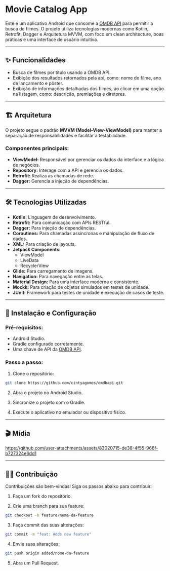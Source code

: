 # **Movie Catalog App**

Este é um aplicativo Android que consome a [OMDB API](https://www.omdbapi.com/) para permitir a
busca de filmes. O projeto utiliza tecnologias modernas como Kotlin, Retrofit, Dagger e Arquitetura
MVVM, com foco em clean architecture, boas práticas e uma interface de usuário intuitiva.

---

## ✨ **Funcionalidades**

- Busca de filmes por título usando a OMDB API.
- Exibição dos resultados retornados pela api, como: nome do filme, ano de lançamento e pôster.
- Exibição de informações detalhadas dos filmes, ao clicar em uma opção na listagem, como:
  descrição, premiações e diretores.

---

## 🏗️ **Arquitetura**

O projeto segue o padrão **MVVM (Model-View-ViewModel)** para manter a separação de
responsabilidades e facilitar a testabilidade.

### Componentes principais:

- **ViewModel:** Responsável por gerenciar os dados da interface e a lógica de negócios.
- **Repository:** Interage com a API e gerencia os dados.
- **Retrofit:** Realiza as chamadas de rede.
- **Dagger:** Gerencia a injeção de dependências.

---

## 🛠️ **Tecnologias Utilizadas**

- **Kotlin:** Linguagem de desenvolvimento.
- **Retrofit:** Para comunicação com APIs RESTful.
- **Dagger:** Para injeção de dependências.
- **Coroutines:** Para chamadas assíncronas e manipulação de fluxo de dados.
- **XML:** Para criação de layouts.
- **Jetpack Components:**
    - ViewModel
    - LiveData
    - RecyclerView
- **Glide:** Para carregamento de imagens.
- **Navigation:** Para navegação entre as telas.
- **Material Design:** Para uma interface moderna e consistente.
- **Mockk:** Para criação de objetos simulados em testes de unidade.
- **JUnit:** Framework para testes de unidade e execução de casos de teste.

---

## 🚀 **Instalação e Configuração**

### Pré-requisitos:

- Android Studio.
- Gradle configurado corretamente.
- Uma chave de API da [OMDB API](https://www.omdbapi.com/apikey.aspx).

### Passo a passo:

1. Clone o repositório:

```bash
git clone https://github.com/cintyagomes/omdbapi.git
```

2. Abra o projeto no Android Studio.

3. Sincronize o projeto com o Gradle.

4. Execute o aplicativo no emulador ou dispositivo físico.

---

## 🎬 **Mídia**

https://github.com/user-attachments/assets/83020715-de38-4f55-966f-b727324e6dd1

---

## 🧑‍💻 **Contribuição**

Contribuições são bem-vindas! Siga os passos abaixo para contribuir:

1. Faça um fork do repositório.

2. Crie uma branch para sua feature:

```bash
git checkout -b feature/nome-da-feature
```

3. Faça commit das suas alterações:

```bash
git commit -m "feat: Adds new feature"
```

4. Envie suas alterações:

```bash
git push origin added/nome-da-feature
```

5. Abra um Pull Request.
